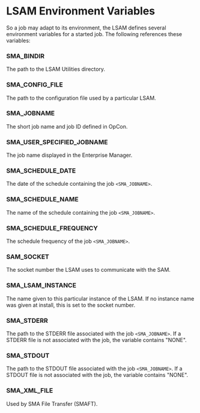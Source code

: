 # LSAM Environment Variables

So a job may adapt to its environment, the LSAM defines several environment variables for a started job. The following references these variables:

### SMA_BINDIR	

The path to the LSAM Utilities directory.

### SMA_CONFIG_FILE

The path to the configuration file used by a particular LSAM.

### SMA_JOBNAME

The short job name and job ID defined in OpCon.

### SMA_USER_SPECIFIED_JOBNAME

The job name displayed in the Enterprise Manager.

### SMA_SCHEDULE_DATE

The date of the schedule containing the job ```<SMA_JOBNAME>```.

### SMA_SCHEDULE_NAME

The name of the schedule containing the job ```<SMA_JOBNAME>```.

### SMA_SCHEDULE_FREQUENCY

The schedule frequency of the job ```<SMA_JOBNAME>```.

### SAM_SOCKET

The socket number the LSAM uses to communicate with the SAM.

### SMA_LSAM_INSTANCE

The name given to this particular instance of the LSAM. If no instance name was given at install, this is set to the socket number.

### SMA_STDERR

The path to the STDERR file associated with the job ```<SMA_JOBNAME>```.
If a STDERR file is not associated with the job, the variable contains "NONE".

### SMA_STDOUT

The path to the STDOUT file associated with the job ```<SMA_JOBNAME>```.
If a STDOUT file is not associated with the job, the variable contains "NONE".

### SMA_XML_FILE

Used by SMA File Transfer (SMAFT).